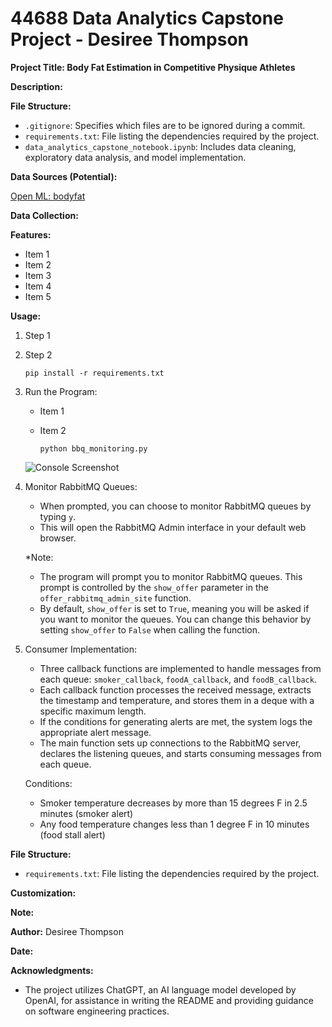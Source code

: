 # 44688 Data Analytics Capstone Project - Desiree Thompson

**Project Title: Body Fat Estimation in Competitive Physique Athletes**

**Description:**

**File Structure:**

- `.gitignore`: Specifies which files are to be ignored during a commit. 
- `requirements.txt`: File listing the dependencies required by the project.
- `data_analytics_capstone_notebook.ipynb`: Includes data cleaning, exploratory data analysis, and model implementation.


**Data Sources (Potential):**

[Open ML: bodyfat](https://www.openml.org/search?type=data&status=active&id=560&sort=runs)  

**Data Collection:**

**Features:**

- Item 1
- Item 2
- Item 3
- Item 4
- Item 5

**Usage:**

1. Step 1

2. Step 2

   ```
   pip install -r requirements.txt
   ```

3. Run the Program:

   - Item 1
   - Item 2

     ```
     python bbq_monitoring.py
     ```

   ![Console Screenshot](https://.png)

4. Monitor RabbitMQ Queues:

   - When prompted, you can choose to monitor RabbitMQ queues by typing `y`.
   - This will open the RabbitMQ Admin interface in your default web browser.

   \*Note:

   - The program will prompt you to monitor RabbitMQ queues. This prompt is controlled by the `show_offer` parameter in the `offer_rabbitmq_admin_site` function.
   - By default, `show_offer` is set to `True`, meaning you will be asked if you want to monitor the queues. You can change this behavior by setting `show_offer` to `False` when calling the function.

5. Consumer Implementation:

   - Three callback functions are implemented to handle messages from each queue: `smoker_callback`, `foodA_callback`, and `foodB_callback`.
   - Each callback function processes the received message, extracts the timestamp and temperature, and stores them in a deque with a specific maximum length.
   - If the conditions for generating alerts are met, the system logs the appropriate alert message.
   - The main function sets up connections to the RabbitMQ server, declares the listening queues, and starts consuming messages from each queue.

   Conditions:

   - Smoker temperature decreases by more than 15 degrees F in 2.5 minutes (smoker alert)
   - Any food temperature changes less than 1 degree F in 10 minutes (food stall alert)

**File Structure:**

- `requirements.txt`: File listing the dependencies required by the project.

**Customization:**


**Note:**

**Author:**
Desiree Thompson

**Date:**

**Acknowledgments:**

- The project utilizes ChatGPT, an AI language model developed by OpenAI, for assistance in writing the README and providing guidance on software engineering practices.
